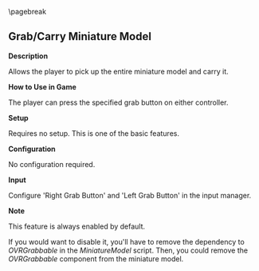 
\pagebreak

## Grab/Carry Miniature Model

**Description**  

Allows the player to pick up the entire miniature model and carry it.

**How to Use in Game**  

The player can press the specified grab button on either controller.

**Setup**  

Requires no setup. This is one of the basic features.

**Configuration**

No configuration required.

**Input**

Configure 'Right Grab Button' and 'Left Grab Button' in the input manager.

**Note**

This feature is always enabled by default. 
<!-- To disable it, don't assign any key mapping to the 'Right Grab Button' and 'Left Grab Button'. -->
If you would want to disable it, you'll have to remove the dependency to *OVRGrabbable* in the *MiniatureModel* script. Then, you could remove the *OVRGrabbable* component from the miniature model.

